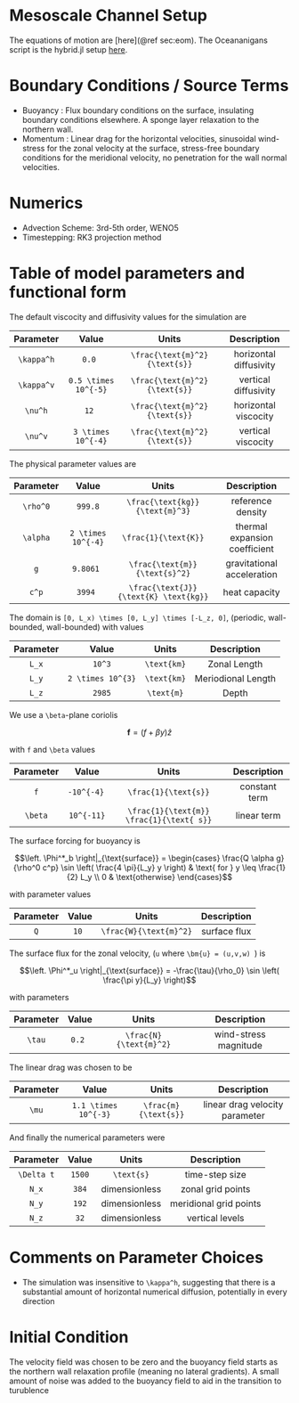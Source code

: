 # Mesoscale Channel Setup
The equations of motion are [here](@ref sec:eom). The Oceananigans script is the hybrid.jl setup [here](https://github.com/sandreza/Mesoscale/blob/master/oceananigans_scripts/hybrid.jl).

# Boundary Conditions / Source Terms

- Buoyancy : Flux boundary conditions on the surface, insulating boundary conditions elsewhere. A sponge layer relaxation to the northern wall.
- Momentum : Linear drag for the horizontal velocities, sinusoidal wind-stress for the zonal velocity at the surface, stress-free boundary conditions for the meridional velocity, no penetration for the wall normal velocities.

# Numerics 

- Advection Scheme: 3rd-5th order, WENO5
- Timestepping: RK3 projection method

# Table of model parameters and functional form

The default viscocity and diffusivity values for the simulation are

|   Parameter             | Value       | Units | Description |
|   :-------:             | :---:       | :---:  |:---:       |
| ``\kappa^h``           | ``0.0 `` |  ``\frac{\text{m}^2}{\text{s}}``      | horizontal diffusivity |
| ``\kappa^v``           | ``0.5 \times 10^{-5}`` | ``\frac{\text{m}^2}{\text{s}}``           | vertical diffusivity |
| ``\nu^h``           | ``12 `` |  ``\frac{\text{m}^2}{\text{s}}``      | horizontal viscocity |
| ``\nu^v``           | ``3 \times 10^{-4}`` |   ``\frac{\text{m}^2}{\text{s}}``         | vertical viscocity |

The physical parameter values are

|   Parameter             | Value       | Units | Description |
|   :-------:             | :---:       | :---:  |:---:       |
| ``\rho^0``           | ``999.8`` |  ``\frac{\text{kg}}{\text{m}^3}``      | reference density|
| ``\alpha``           | ``2 \times 10^{-4}`` | ``\frac{1}{\text{K}}``           | thermal expansion coefficient |
| ``g``           | ``9.8061 `` |  ``\frac{\text{m}}{\text{s}^2}``      | gravitational acceleration |
| ``c^p``           | ``3994 `` |  ``\frac{\text{J}}{\text{K} \text{kg}}``      | heat capacity |


The domain is ``[0, L_x) \times [0, L_y] \times [-L_z, 0]``, (periodic, wall-bounded, wall-bounded) with values

|   Parameter             | Value       | Units | Description |
|   :-------:             | :---:       | :---:  |:---:       |
| ``L_x``           | ``10^3`` |  ``\text{km}``      | Zonal Length|
| ``L_y``           | ``2 \times 10^{3}`` | ``\text{km}``           | Meriodional Length |
| ``L_z``           | ``2985`` |  ``\text{m}``      | Depth |

We use a ``\beta``-plane coriolis 
```math
\bm{f} = (f + \beta y)\hat{z}
```

with ``f`` and ``\beta`` values

|   Parameter             | Value       | Units | Description |
|   :-------:             | :---:       | :---:  |:---:       |
| ``f``           | ``-10^{-4} `` |  ``\frac{1}{\text{s}}``      | constant term|
| ``\beta``           | ``10^{-11}`` | ``\frac{1}{\text{m}} \frac{1}{\text{ s}}``           | linear term|


The surface forcing for buoyancy is

```math
\left. \Phi^*_b \right|_{\text{surface}} = 
\begin{cases}
\frac{Q \alpha g}{\rho^0 c^p} \sin \left( \frac{4 \pi}{L_y} y \right) &  \text{ for } y \leq \frac{1}{2} L_y \\ 
0 & \text{otherwise}
\end{cases}
```

with parameter values

|   Parameter             | Value       | Units | Description |
|   :-------:             | :---:       | :---:  |:---:       |
| ``Q``           | ``10 `` |  ``\frac{W}{\text{m}^2}``      | surface flux|


The surface flux for the zonal velocity, (``u`` where ``\bm{u} = (u,v,w) ``) is
```math
\left. \Phi^*_u \right|_{\text{surface}} = -\frac{\tau}{\rho_0} \sin \left( \frac{\pi y}{L_y} \right)
```
with parameters

|   Parameter             | Value       | Units | Description |
|   :-------:             | :---:       | :---:  |:---:       |
| ``\tau``           | ``0.2 `` |  ``\frac{N}{\text{m}^2}``      | wind-stress magnitude|

The linear drag was chosen to be

|   Parameter             | Value       | Units | Description |
|   :-------:             | :---:       | :---:  |:---:       |
| ``\mu``           | ``1.1 \times 10^{-3}`` |  ``\frac{m}{\text{s}}``      | linear drag velocity parameter|

And finally the numerical parameters were

|   Parameter             | Value       | Units | Description |
|   :-------:             | :---:       | :---:  |:---:       |
| ``\Delta t``           | ``1500`` |  ``\text{s}``      | time-step size|
| ``N_x``           | ``384`` |  dimensionless     | zonal grid points|
| ``N_y``           | ``192`` |  dimensionless    | meridional grid points|
| ``N_z``           | ``32`` |  dimensionless    | vertical levels|

# Comments on Parameter Choices

- The simulation was insensitive to ``\kappa^h``, suggesting that there is a substantial amount of horizontal numerical diffusion, potentially in every direction

# Initial Condition
The velocity field was chosen to be zero and the buoyancy field starts as the northern wall relaxation profile (meaning no lateral gradients). A small amount of noise was added to the buoyancy field to aid in the transition to turublence